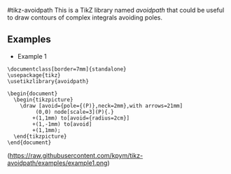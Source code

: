 #tikz-avoidpath
This is a TikZ library named *avoidpath* that could be useful to draw contours of complex integrals avoiding poles.  

## Examples

* Example 1 
```
\documentclass[border=7mm]{standalone}
\usepackage{tikz}
\usetikzlibrary{avoidpath}

\begin{document}
  \begin{tikzpicture}
    \draw [avoid={pole={(P)},neck=2mm},with arrows=21mm]
         (0,0) node[scale=3](P){.}
        +(1,1mm) to[avoid={radius=2cm}]
        +(1,-1mm) to[avoid]
        +(1,1mm);
  \end{tikzpicture}
\end{document}
```
(https://raw.githubusercontent.com/kpym/tikz-avoidpath/examples/example1.png)
